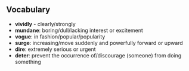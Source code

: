 ## Vocabulary

- **vividly** - clearly/strongly
- **mundane**: boring/dull/lacking interest or excitement
- **vogue**: in fashion/popular/popularity
- **surge**: increasing/move suddenly and powerfully forward or upward
- **dire**: extremely serious or urgent
- **deter**: prevent the occurrence of/discourage (someone) from doing something
